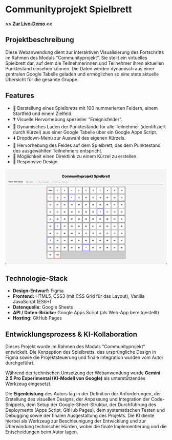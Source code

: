 # Communityprojekt Spielbrett

[**>> Zur Live-Demo <<**](https://martulex.github.io/community-spielbrett/) 

## Projektbeschreibung

Diese Webanwendung dient zur interaktiven Visualisierung des Fortschritts im Rahmen des Moduls "Communityprojekt". Sie stellt ein virtuelles Spielbrett dar, auf dem die Teilnehmerinnen und Teilnehmer ihren aktuellen Punktestand einsehen können. Die Daten werden dynamisch aus einer zentralen Google Tabelle geladen und ermöglichen so eine stets aktuelle Übersicht für die gesamte Gruppe.

## Features

- 🎲 Darstellung eines Spielbretts mit 100 nummerierten Feldern, einem Startfeld und einem Zielfeld. 
- ❓ Visuelle Hervorhebung spezieller "Ereignisfelder".
- 🔄 Dynamisches Laden der Punktestände für alle Teilnehmer (identifiziert durch Kürzel) aus einer Google Tabelle über ein Google Apps Script.
- ⬇️ Dropdown-Menü zur Auswahl des eigenen Kürzels.
- 💯 Hervorhebung des Feldes auf dem Spielbrett, das dem Punktestand des ausgewählten Teilnehmers entspricht.
- 🔗 Möglichkeit einen Direktlink zu einem Kürzel zu erstellen.
- 📱 Responsive Design.

![Vorschau der Spielbrett-Webseite](vorschau.png)

## Technologie-Stack

- **Design-Entwurf:** Figma
- **Frontend:** HTML5, CSS3 (mit CSS Grid für das Layout), Vanilla JavaScript (ES6+)
- **Datenquelle:** Google Sheets
- **API / Daten-Brücke:** Google Apps Script (als Web-App bereitgestellt)
- **Hosting:** GitHub Pages

## Entwicklungsprozess & KI-Kollaboration

Dieses Projekt wurde im Rahmen des Moduls "Communityprojekt" entwickelt. Die Konzeption des Spielbretts, das ursprüngliche Design in Figma sowie die Projektsteuerung und finale Integration wurden vom Autor durchgeführt.

Während der technischen Umsetzung der Webanwendung wurde **Gemini 2.5 Pro Experimental (KI-Modell von Google)** als unterstützendes Werkzeug eingesetzt.

Die **Eigenleistung** des Autors lag in der Definition der Anforderungen, der Erstellung des visuellen Designs, der Anpassung und Integration der Code-Snippets, dem Setup der Google-Sheet-Struktur, der Durchführung des Deployments (Apps Script, GitHub Pages), dem systematischen Testen und Debugging sowie der finalen Ausgestaltung des Projekts. Die KI diente hierbei als Werkzeug zur Beschleunigung der Entwicklung und zur Überwindung technischer Hürden, wobei die finale Implementierung und die Entscheidungen beim Autor lagen.

